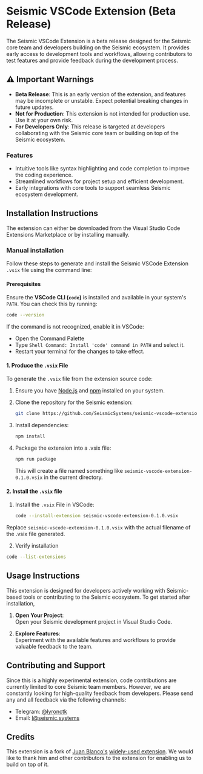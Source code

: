 # Seismic VSCode Extension (Beta Release)

The Seismic VSCode Extension is a beta release designed for the Seismic core team and developers building on the Seismic ecosystem. It provides early access to development tools and workflows, allowing contributors to test features and provide feedback during the development process.

## ⚠️ Important Warnings
- **Beta Release**: This is an early version of the extension, and features may be incomplete or unstable. Expect potential breaking changes in future updates.
- **Not for Production**: This extension is not intended for production use. Use it at your own risk.
- **For Developers Only**: This release is targeted at developers collaborating with the Seismic core team or building on top of the Seismic ecosystem.


### Features
- Intuitive tools like syntax highlighting and code completion to improve the coding experience.
- Streamlined workflows for project setup and efficient development.
- Early integrations with core tools to support seamless Seismic ecosystem development.

## Installation Instructions

The extension can either be downloaded from the Visual Studio Code Extensions Marketplace or by installing manually. 
### Manual installation
Follow these steps to generate and install the Seismic VSCode Extension `.vsix` file using the command line:

#### Prerequisites

Ensure the **VSCode CLI (`code`)** is installed and available in your system's `PATH`. You can check this by running:
  ```sh
  code --version
  ```

If the command is not recognized, enable it in VSCode:
- Open the Command Palette
- Type `Shell Command: Install 'code' command in PATH` and select it.
- Restart your terminal for the changes to take effect.


#### 1. Produce the `.vsix` File
To generate the `.vsix` file from the extension source code:

1. Ensure you have [Node.js](https://nodejs.org/) and [npm](https://www.npmjs.com/) installed on your system.

2. Clone the repository for the Seismic extension:
   ```sh
   git clone https://github.com/SeismicSystems/seismic-vscode-extension.cd seismic-vscode-extension
   ```
3. Install dependencies:
   ```sh
   npm install
   ```
4. Package the extension into a .vsix file:
   ```sh
   npm run package
   ```
   This will create a file named something like `seismic-vscode-extension-0.1.0.vsix` in the current directory.
#### 2. Install the `.vsix` file
1. Install the `.vsix` File in VSCode:
   ```sh
   code --install-extension seismic-vscode-extension-0.1.0.vsix
   ```
Replace `seismic-vscode-extension-0.1.0.vsix` with the actual filename of the .vsix file generated.

2. Verify installation
  ```sh
  code --list-extensions
  ```

## Usage Instructions
This extension is designed for developers actively working with Seismic-based tools or contributing to the Seismic ecosystem. To get started after installation,

1. **Open Your Project**:  
   Open your Seismic development project in Visual Studio Code.

2. **Explore Features**:  
   Experiment with the available features and workflows to provide valuable feedback to the team.

## Contributing and Support
Since this is a highly experimental extension, code contributions are currently limited to core Seismic team members. However, we are constantly looking for high-quality feedback from developers. Please send any and all feedback via the following channels:
- Telegram: [@lyronctk](https://t.me/lyronctk)
- Email: [l@seismic.systems](mailto:l@seismic.systems)

## Credits
This extension is a fork of [Juan Blanco's](https://github.com/juanfranblanco) [widely-used extension](https://github.com/juanfranblanco/vscode-solidity). We would like to thank him and other contributors to the extension for enabling us to build on top of it.